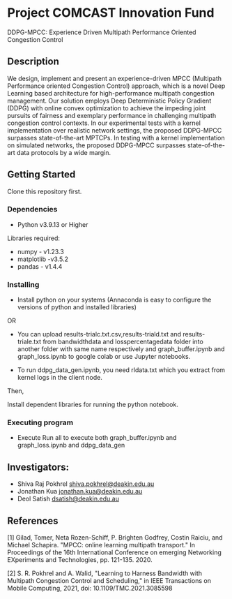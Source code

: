 # Project COMCAST Innovation Fund

DDPG-MPCC: Experience Driven Multipath Performance Oriented Congestion Control

## Description

We design, implement and  present an experience-driven MPCC (Multipath Performance oriented Congestion Control) approach, which is a novel Deep Learning based architecture for high-performance multipath congestion management. Our solution employs Deep Deterministic Policy Gradient (DDPG) with online convex optimization to achieve the impeding joint pursuits of fairness and exemplary performance in challenging multipath congestion control contexts. In our experimental tests with a kernel implementation over realistic network settings, the proposed DDPG-MPCC surpasses state-of-the-art MPTCPs. In testing with a kernel implementation on simulated networks, the proposed DDPG-MPCC surpasses state-of-the-art data protocols by a wide margin. 

## Getting Started

Clone this repository first.

### Dependencies

* Python v3.9.13 or Higher

Libraries required:
* numpy - v1.23.3
* matplotlib -v3.5.2
* pandas - v1.4.4

### Installing

* Install python on your systems (Annaconda is easy to configure the versions of python and installed libraries)

OR

* You can upload results-trialc.txt.csv,results-triald.txt and results-triale.txt from bandwidthdata and losspercentagedata folder into another folder with same name respectively and graph_buffer.ipynb and graph_loss.ipynb to google colab or use Jupyter notebooks.

* To run ddpg_data_gen.ipynb, you need rldata.txt which you extract from kernel logs in the client node.

Then,

Install dependent libraries for running the python notebook.

### Executing program

* Execute Run all to execute both graph_buffer.ipynb and graph_loss.ipynb and ddpg_data_gen


## Investigators:

- Shiva Raj Pokhrel <shiva.pokhrel@deakin.edu.au>
- Jonathan Kua <jonathan.kua@deakin.edu.au>
- Deol Satish <dsatish@deakin.edu.au>


## References

[1] Gilad, Tomer, Neta Rozen-Schiff, P. Brighten Godfrey, Costin Raiciu, and Michael Schapira. "MPCC: online learning multipath transport." In Proceedings of the 16th International Conference on emerging Networking EXperiments and Technologies, pp. 121-135. 2020.

[2] S. R. Pokhrel and A. Walid, "Learning to Harness Bandwidth with Multipath Congestion Control and Scheduling," in IEEE Transactions on Mobile Computing, 2021, doi: 10.1109/TMC.2021.3085598 

